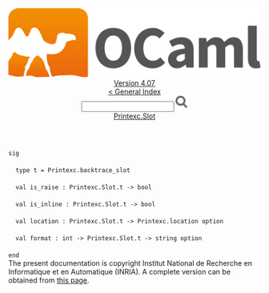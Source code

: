 <!-- ((! set title API !)) ((! set documentation !)) ((! set api !)) ((! set nobreadcrumb !)) -->
<div class="api"><header><nav class="toc brand"><a class="brand" href="https://ocaml.org/"><img src="colour-logo-gray.svg" class="svg" alt="OCaml"></a></nav><nav class="toc"><div class="toc_version"><a href="/docs" id="version-select">Version 4.07</a></div><a href="index.html">&lt; General Index</a><div class="api_search"><input type="text" name="apisearch" id="api_search" oninput="mySearch(false);" onkeypress="this.oninput();" onclick="this.oninput();" onpaste="this.oninput();">
<img src="search_icon.svg" alt="Search" class="svg" onclick="mySearch(false)"></div>
<div id="search_results"></div><div class="toc_title"><a href="Printexc.Slot.html">Printexc.Slot</a></div><ul></ul></nav></header>
<code class="code"><span class="keyword">sig</span><br>
&nbsp;&nbsp;<span class="keyword">type</span>&nbsp;t&nbsp;=&nbsp;<span class="constructor">Printexc</span>.backtrace_slot<br>
&nbsp;&nbsp;<span class="keyword">val</span>&nbsp;is_raise&nbsp;:&nbsp;<span class="constructor">Printexc</span>.<span class="constructor">Slot</span>.t&nbsp;<span class="keywordsign">-&gt;</span>&nbsp;bool<br>
&nbsp;&nbsp;<span class="keyword">val</span>&nbsp;is_inline&nbsp;:&nbsp;<span class="constructor">Printexc</span>.<span class="constructor">Slot</span>.t&nbsp;<span class="keywordsign">-&gt;</span>&nbsp;bool<br>
&nbsp;&nbsp;<span class="keyword">val</span>&nbsp;location&nbsp;:&nbsp;<span class="constructor">Printexc</span>.<span class="constructor">Slot</span>.t&nbsp;<span class="keywordsign">-&gt;</span>&nbsp;<span class="constructor">Printexc</span>.location&nbsp;option<br>
&nbsp;&nbsp;<span class="keyword">val</span>&nbsp;format&nbsp;:&nbsp;int&nbsp;<span class="keywordsign">-&gt;</span>&nbsp;<span class="constructor">Printexc</span>.<span class="constructor">Slot</span>.t&nbsp;<span class="keywordsign">-&gt;</span>&nbsp;string&nbsp;option<br>
<span class="keyword">end</span></code>
<div class="copyright">The present documentation is copyright Institut National de Recherche en Informatique et en Automatique (INRIA). A complete version can be obtained from <a href="http://caml.inria.fr/pub/docs/manual-ocaml/">this page</a>.</div></div>